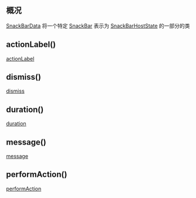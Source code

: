 ## 概况

[SnackBarData](/API/UI/Compose/State/SnackBarHostState/SnackBarData/README.md)
将一个特定 [SnackBar](/API/UI/Compose/Widget/SnackBar/README.md)
表示为 [SnackBarHostState](/API/UI/Compose/State/SnackBarHostState/README.md) 的一部分的类

## actionLabel()

[actionLabel](actionLabel.md ":include")

## dismiss()

[dismiss](dismiss.md ":include")

## duration()

[duration](duration.md ":include")

## message()

[message](message.md ":include")

## performAction()

[performAction](performAction.md ":include")